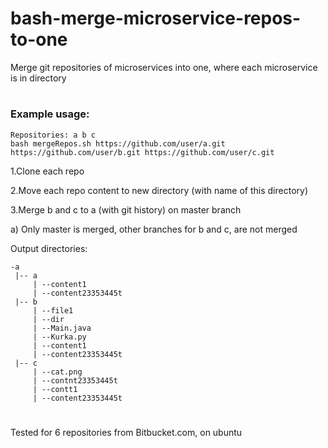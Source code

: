 # bash-merge-microservice-repos-to-one
Merge git repositories of microservices into one, where each microservice is in directory
#

### Example usage:
    
    Repositories: a b c
    bash mergeRepos.sh https://github.com/user/a.git https://github.com/user/b.git https://github.com/user/c.git
    
1.Clone each repo

2.Move each repo content to new directory (with name of this directory)

3.Merge b and c to a (with git history) on master branch

a) Only master is merged, other branches for b and c, are not merged
    
    
Output directories:
    
    -a
     |-- a
         | --content1
         | --content23353445t
     |-- b
         | --file1
         | --dir
         | --Main.java
         | --Kurka.py
         | --content1
         | --content23353445t              
     |-- c
         | --cat.png
         | --contnt23353445t
         | --contt1
         | --content23353445t
         

#
Tested for 6 repositories from Bitbucket.com, on ubuntu
